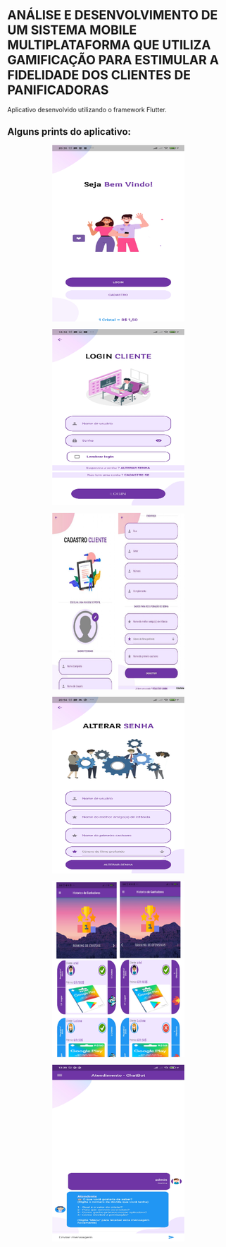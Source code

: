 # ANÁLISE E DESENVOLVIMENTO DE UM SISTEMA MOBILE MULTIPLATAFORMA QUE UTILIZA GAMIFICAÇÃO PARA ESTIMULAR A FIDELIDADE DOS CLIENTES DE PANIFICADORAS



Aplicativo desenvolvido utilizando o framework Flutter.

## Alguns prints do aplicativo:
<p align="center">
<img src="https://github.com/ArielMota/AppFlutterTCC/blob/master/assets/images/print_do_app/tela_welcome.jpg"  height="400" width="300"/></p>

<p align="center">
<img src="https://github.com/ArielMota/AppFlutterTCC/blob/master/assets/images/print_do_app/logincli.jpg"  height="400" width="300"/></p>

<p align="center">
<img src="https://github.com/ArielMota/AppFlutterTCC/blob/master/assets/images/print_do_app/cadastrocli.jpg"  height="400" width="300"/></p>

<p align="center">
<img src="https://github.com/ArielMota/AppFlutterTCC/blob/master/assets/images/print_do_app/alterar_senha.jpg"  height="400" width="300"/></p>

<p align="center">
<img src="https://github.com/ArielMota/AppFlutterTCC/blob/master/assets/images/print_do_app/historico_ganhadores.jpg"  height="400" width="300"/></p>

<p align="center">
<img src="https://github.com/ArielMota/AppFlutterTCC/blob/master/assets/images/print_do_app/printChatbot.jpg"  height="400" width="300"/></p>

